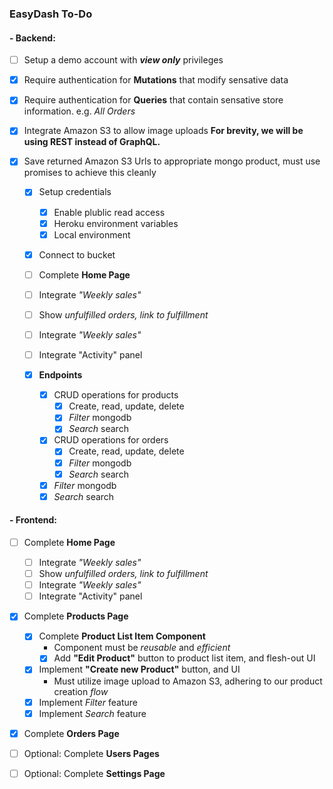 ### EasyDash To-Do

#### - Backend:

- [ ] Setup a demo account with **_view only_** privileges
- [x] Require authentication for **Mutations** that modify sensative data
- [x] Require authentication for **Queries** that contain sensative store information. e.g. _All Orders_
- [x] Integrate Amazon S3 to allow image uploads
      **For brevity, we will be using REST instead of GraphQL.**
- [x] Save returned Amazon S3 Urls to appropriate mongo product, must
      use promises to achieve this cleanly

  - [x] Setup credentials
    - [x] Enable plublic read access
    - [x] Heroku environment variables
    - [x] Local environment
  - [x] Connect to bucket

  - [ ] Complete **Home Page**

  - [ ] Integrate _"Weekly sales"_
  - [ ] Show _unfulfilled orders, link to fulfillment_
  - [ ] Integrate _"Weekly sales"_
  - [ ] Integrate "Activity" panel

  - [x] **Endpoints**

    - [x] CRUD operations for products
      - [x] Create, read, update, delete
      - [x] _Filter_ mongodb
      - [x] _Search_ search
    - [x] CRUD operations for orders
      - [x] Create, read, update, delete
      - [x] _Filter_ mongodb
      - [x] _Search_ search
    - [x] _Filter_ mongodb
    - [x] _Search_ search

#### - Frontend:

- [ ] Complete **Home Page**

  - [ ] Integrate _"Weekly sales"_
  - [ ] Show _unfulfilled orders, link to fulfillment_
  - [ ] Integrate _"Weekly sales"_
  - [ ] Integrate "Activity" panel

- [x] Complete **Products Page**

  - [x] Complete **Product List Item Component**
    - Component must be _reusable_ and _efficient_
    - [x] Add **"Edit Product"** button to product list item, and flesh-out UI
  - [x] Implement **"Create new Product"** button, and UI
    - Must utilize image upload to Amazon S3, adhering to our product creation _flow_
  - [x] Implement _Filter_ feature
  - [x] Implement _Search_ feature

- [x] Complete **Orders Page**

- [ ] Optional: Complete **Users Pages**

* [ ] Optional: Complete **Settings Page**
